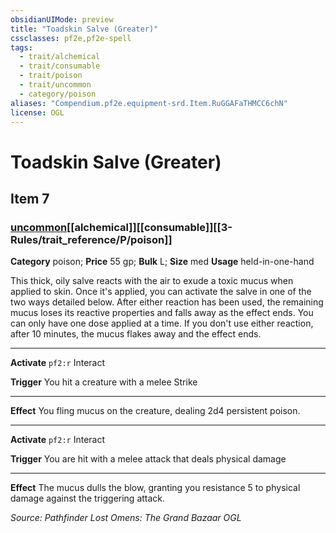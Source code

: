 ```yaml
---
obsidianUIMode: preview
title: "Toadskin Salve (Greater)"
cssclasses: pf2e,pf2e-spell
tags:
  - trait/alchemical
  - trait/consumable
  - trait/poison
  - trait/uncommon
  - category/poison
aliases: "Compendium.pf2e.equipment-srd.Item.RuGGAFaTHMCC6chN"
license: OGL
---
```

# Toadskin Salve (Greater)
## Item 7
### [uncommon](uncommon "Uncommon Rarity Trait")[[alchemical]][[consumable]][[3-Rules/trait_reference/P/poison]]

**Category** poison; 
**Price** 55 gp; 
**Bulk** L; **Size** med
**Usage** held-in-one-hand

This thick, oily salve reacts with the air to exude a toxic mucus when applied to skin. Once it's applied, you can activate the salve in one of the two ways detailed below. After either reaction has been used, the remaining mucus loses its reactive properties and falls away as the effect ends. You can only have one dose applied at a time. If you don't use either reaction, after 10 minutes, the mucus flakes away and the effect ends.

* * *

**Activate** `pf2:r` Interact

**Trigger** You hit a creature with a melee Strike

* * *

**Effect** You fling mucus on the creature, dealing 2d4 persistent poison.

* * *

**Activate** `pf2:r` Interact

**Trigger** You are hit with a melee attack that deals physical damage

* * *

**Effect** The mucus dulls the blow, granting you resistance 5 to physical damage against the triggering attack.

*Source: Pathfinder Lost Omens: The Grand Bazaar*
*OGL*